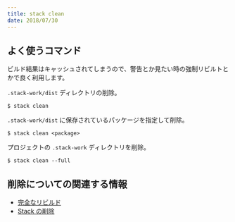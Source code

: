 ```yaml
---
title: stack clean
date: 2018/07/30
---
```


## よく使うコマンド

ビルド結果はキャッシュされてしまうので、警告とか見たい時の強制リビルトとかで良く利用します。

`.stack-work/dist` ディレクトリの削除。

```shell
$ stack clean
```

`.stack-work/dist` に保存されているパッケージを指定して削除。

```shell
$ stack clean <package>
```

プロジェクトの `.stack-work` ディレクトリを削除。

```shell
$ stack clean --full
```

## 削除についての関連する情報

- [完全なリビルド](tips/full-rebuild.html)
- [Stack の削除](tips/stack-uninstall.html)
